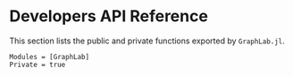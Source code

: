 # Developers API Reference

This section lists the public and private functions exported by `GraphLab.jl`.

```@autodocs
Modules = [GraphLab]
Private = true